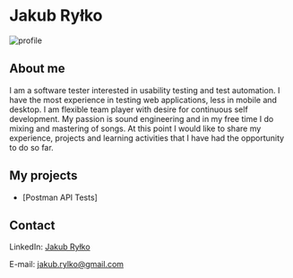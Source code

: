 # Jakub Ryłko
![profile](https://i.postimg.cc/0yDJgQqn/CV2.jpg)
## About me
I am a software tester interested in usability testing and test automation. I have the most experience in testing web applications, less in mobile and desktop. I am flexible team player with desire for continuous self development. My passion is sound engineering and in my free time I do mixing and mastering of songs. At this point I would like to share my experience, projects and learning activities that I have had the opportunity to do so far.
## My projects
* [Postman API Tests]
## Contact
LinkedIn: [Jakub Ryłko](https://www.linkedin.com/in/jakubrylko)

E-mail: jakub.rylko@gmail.com

